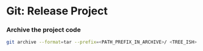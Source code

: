 # Git: Release Project


### Archive the project code

```sh
git archive --format=tar --prefix=<PATH_PREFIX_IN_ARCHIVE>/ <TREE_ISH> | gzip > <OUTPUT_PATH>/<FILENAME>.tar.gz
```

